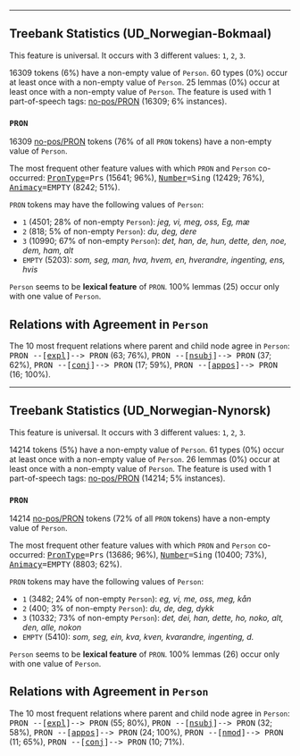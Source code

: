 

--------------------------------------------------------------------------------

## Treebank Statistics (UD_Norwegian-Bokmaal)

This feature is universal.
It occurs with 3 different values: `1`, `2`, `3`.

16309 tokens (6%) have a non-empty value of `Person`.
60 types (0%) occur at least once with a non-empty value of `Person`.
25 lemmas (0%) occur at least once with a non-empty value of `Person`.
The feature is used with 1 part-of-speech tags: [no-pos/PRON]() (16309; 6% instances).

### `PRON`

16309 [no-pos/PRON]() tokens (76% of all `PRON` tokens) have a non-empty value of `Person`.

The most frequent other feature values with which `PRON` and `Person` co-occurred: <tt><a href="PronType.html">PronType</a>=Prs</tt> (15641; 96%), <tt><a href="Number.html">Number</a>=Sing</tt> (12429; 76%), <tt><a href="Animacy.html">Animacy</a>=EMPTY</tt> (8242; 51%).

`PRON` tokens may have the following values of `Person`:

* `1` (4501; 28% of non-empty `Person`): <em>jeg, vi, meg, oss, Eg, mæ</em>
* `2` (818; 5% of non-empty `Person`): <em>du, deg, dere</em>
* `3` (10990; 67% of non-empty `Person`): <em>det, han, de, hun, dette, den, noe, dem, ham, alt</em>
* `EMPTY` (5203): <em>som, seg, man, hva, hvem, en, hverandre, ingenting, ens, hvis</em>

`Person` seems to be **lexical feature** of `PRON`. 100% lemmas (25) occur only with one value of `Person`.

## Relations with Agreement in `Person`

The 10 most frequent relations where parent and child node agree in `Person`:
<tt>PRON --[<a href="../dep/expl.html">expl</a>]--> PRON</tt> (63; 76%),
<tt>PRON --[<a href="../dep/nsubj.html">nsubj</a>]--> PRON</tt> (37; 62%),
<tt>PRON --[<a href="../dep/conj.html">conj</a>]--> PRON</tt> (17; 59%),
<tt>PRON --[<a href="../dep/appos.html">appos</a>]--> PRON</tt> (16; 100%).



--------------------------------------------------------------------------------

## Treebank Statistics (UD_Norwegian-Nynorsk)

This feature is universal.
It occurs with 3 different values: `1`, `2`, `3`.

14214 tokens (5%) have a non-empty value of `Person`.
61 types (0%) occur at least once with a non-empty value of `Person`.
26 lemmas (0%) occur at least once with a non-empty value of `Person`.
The feature is used with 1 part-of-speech tags: [no-pos/PRON]() (14214; 5% instances).

### `PRON`

14214 [no-pos/PRON]() tokens (72% of all `PRON` tokens) have a non-empty value of `Person`.

The most frequent other feature values with which `PRON` and `Person` co-occurred: <tt><a href="PronType.html">PronType</a>=Prs</tt> (13686; 96%), <tt><a href="Number.html">Number</a>=Sing</tt> (10400; 73%), <tt><a href="Animacy.html">Animacy</a>=EMPTY</tt> (8803; 62%).

`PRON` tokens may have the following values of `Person`:

* `1` (3482; 24% of non-empty `Person`): <em>eg, vi, me, oss, meg, kån</em>
* `2` (400; 3% of non-empty `Person`): <em>du, de, deg, dykk</em>
* `3` (10332; 73% of non-empty `Person`): <em>det, dei, han, dette, ho, noko, alt, den, alle, nokon</em>
* `EMPTY` (5410): <em>som, seg, ein, kva, kven, kvarandre, ingenting, d.</em>

`Person` seems to be **lexical feature** of `PRON`. 100% lemmas (26) occur only with one value of `Person`.

## Relations with Agreement in `Person`

The 10 most frequent relations where parent and child node agree in `Person`:
<tt>PRON --[<a href="../dep/expl.html">expl</a>]--> PRON</tt> (55; 80%),
<tt>PRON --[<a href="../dep/nsubj.html">nsubj</a>]--> PRON</tt> (32; 58%),
<tt>PRON --[<a href="../dep/appos.html">appos</a>]--> PRON</tt> (24; 100%),
<tt>PRON --[<a href="../dep/nmod.html">nmod</a>]--> PRON</tt> (11; 65%),
<tt>PRON --[<a href="../dep/conj.html">conj</a>]--> PRON</tt> (10; 71%).


